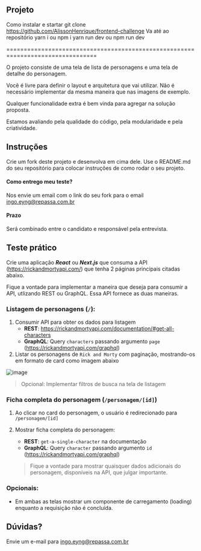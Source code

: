 
## Projeto 

Como instalar e startar
git clone https://github.com/AlissonHenrique/frontend-challenge
Va até ao repositório
yarn i ou npm i
yarn run dev ou npm run dev

================================================================================

O projeto consiste de uma tela de lista de personagens e uma tela de detalhe do personagem.

Você é livre para definir o layout e arquitetura que vai utilizar. Não é necessário implementar da mesma maneira que nas imagens de exemplo. 

Qualquer funcionalidade extra é bem vinda para agregar na solução proposta.

Estamos avaliando pela qualidade do código, pela modularidade e pela criatividade.

## Instruções

Crie um fork deste projeto e desenvolva em cima dele. Use o README.md do seu repositório para colocar instruções de como rodar o seu projeto.

#### Como entrego meu teste?

Nos envie um email com o link do seu fork para o email ingo.eyng@repassa.com.br

#### Prazo

Será combinado entre o candidato e responsável pela entrevista.

## Teste prático

Crie uma aplicação _**React**_ ou _**Next.js**_ que consuma a API (https://rickandmortyapi.com/) que tenha 2 páginas principais citadas abaixo.

Fique a vontade para implementar a maneira que deseja para consumir a API, utlizando REST ou GraphQL. Essa API fornece as duas maneiras.

### Listagem de personagens (`/`):

1. Consumir API para obter os dados para listagem
    - **REST**: https://rickandmortyapi.com/documentation/#get-all-characters
    - **GraphQL**: Query `characters` passando argumento `page` (https://rickandmortyapi.com/graphql)
2. Listar os personagens de `Rick and Morty` com paginação, mostrando-os em formato de card como imagem abaixo

![image](https://user-images.githubusercontent.com/6909132/175135119-21b5a325-cde7-49e5-ab73-90d1ef9a3858.png)

> Opcional: Implementar filtros de busca na tela de listagem

### Ficha completa do personagem (`/personagem/[id]`)

1. Ao clicar no card do personagem, o usuário é redirecionado para `/personagem/[id]`
2. Mostrar ficha completa do personagem:
    - **REST**: `get-a-single-character` na documentação
    - **GraphQL**: Query `character` passando argumento `id` (https://rickandmortyapi.com/graphql)

    > Fique a vontade para mostrar quaisquer dados adicionais do personagem, disponíveis na API, que julgar importante.

### Opcionais:

- Em ambas as telas mostrar um componente de carregamento (loading) enquanto a requisição não é concluída.

## Dúvidas?

Envie um e-mail para ingo.eyng@repassa.com.br
